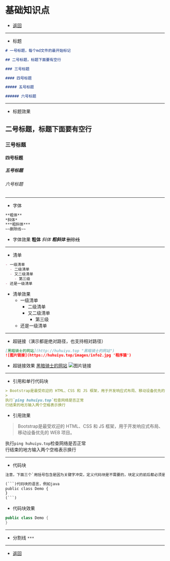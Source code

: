 # 基础知识点

- [返回](README.md)

***

- 标题

```markdown
# 一号标题，每个md文件的最开始标记

## 二号标题，标题下面要有空行

### 三号标题

#### 四号标题

##### 五号标题

###### 六号标题
```

***

- 标题效果

## 二号标题，标题下面要有空行

### 三号标题

#### 四号标题

##### 五号标题

###### 六号标题

***

- 字体

```markdown
**粗体**
*斜体*
***粗斜体***
~~删除线~~
```

- 字体效果
**粗体**
*斜体*
***粗斜体***
~~删除线~~

***

- 清单

```markdown
- 一级清单
  - 二级清单
  - 又二级清单
    - 第三级
- 还是一级清单
```

- 清单效果
  - 一级清单
    - 二级清单
    - 又二级清单
      - 第三级
  - 还是一级清单

***

- 超链接（演示都是绝对路径，也支持相对路径）

```markdown
[黑暗骑士的网站](http://huhuiyu.top "黑暗骑士的网站")
![图片链接](https://huhuiyu.top/images/info2.jpg '程序猿')
```

- 超链接效果
[黑暗骑士的网站](http://huhuiyu.top "黑暗骑士的网站")
![图片链接](https://huhuiyu.top/images/info2.jpg '程序猿')

***

- 引用和单行代码块

```markdown
> Bootstrap是最受欢迎的 HTML、CSS 和 JS 框架，用于开发响应式布局、移动设备优先的 WEB 项目。
>
执行`ping huhuiyu.top`检查网络是否正常  
行结束的地方输入两个空格表示换行
```

- 引用效果

> Bootstrap是最受欢迎的 HTML、CSS 和 JS 框架，用于开发响应式布局、移动设备优先的 WEB 项目。
>
执行`ping huhuiyu.top`检查网络是否正常  
行结束的地方输入两个空格表示换行

***

- 代码块

```markdown
注意，下面三个`用括号包含是因为关键字冲突，定义代码块是不需要的，块定义的前后都必须是空行

(```)代码块的语言，例如java
public class Demo {
}
(```)

```

- 代码块效果

```java
public class Demo {
}
```

***

- 分割线
`***`

***

- [返回](README.md)